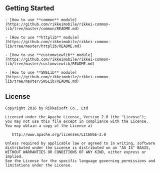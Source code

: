 ## Getting Started

	- [How to use **common** module](https://github.com/rikkeimobile/rikkei-common-lib/tree/master/common/README.md)

	- [How to use **httplib** module](https://github.com/rikkeimobile/rikkei-common-lib/tree/master/httplib/README.md)

	- [How to use **customviewlib** module](https://github.com/rikkeimobile/rikkei-common-lib/tree/master/customviewlib/README.md)

	- [How to use **SNSLib** module](https://github.com/rikkeimobile/rikkei-common-lib/tree/master/SNSLib/README.md)

## License

    Copyright 2016 by Rikkeisoft Co., Ltd

    Licensed under the Apache License, Version 2.0 (the "License");
    you may not use this file except in compliance with the License.
    You may obtain a copy of the License at

       http://www.apache.org/licenses/LICENSE-2.0

    Unless required by applicable law or agreed to in writing, software
    distributed under the License is distributed on an "AS IS" BASIS,
    WITHOUT WARRANTIES OR CONDITIONS OF ANY KIND, either express or implied.
    See the License for the specific language governing permissions and
    limitations under the License.